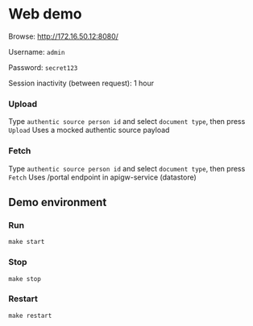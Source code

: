 # Web demo
Browse: http://172.16.50.12:8080/

Username: `admin`

Password: `secret123`

Session inactivity (between request): 1 hour

### Upload
Type `authentic source person id` and select `document type`, then press `Upload` 
Uses a mocked authentic source payload

### Fetch
Type `authentic source person id` and select `document type`, then press `Fetch`
Uses /portal endpoint in apigw-service (datastore)

## Demo environment
### Run
`make start`

### Stop
`make stop`

### Restart
`make restart`





